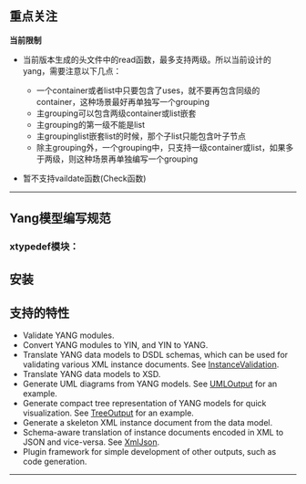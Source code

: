 ## 重点关注 ##

**当前限制**

  - 当前版本生成的头文件中的read函数，最多支持两级。所以当前设计的yang，需要注意以下几点：
    - 一个container或者list中只要包含了uses，就不要再包含同级的container，这种场景最好再单独写一个grouping
    - 主grouping可以包含两级container或list嵌套
    - 主grouping的第一级不能是list
    - 主groupinglist嵌套list的时候，那个子list只能包含叶子节点
    - 除主grouping外，一个grouping中，只支持一级container或list，如果多于两级，则这种场景再单独编写一个grouping

  - 暂不支持vaildate函数(Check函数)

---


## Yang模型编写规范 ##

### xtypedef模块：


## 安装 ##


## 支持的特性 ##

  * Validate YANG modules.
  * Convert YANG modules to YIN, and YIN to YANG.
  * Translate YANG data models to DSDL schemas, which can be used for
    validating various XML instance documents. See
    [InstanceValidation](https://github.com/mbj4668/pyang/wiki/InstanceValidation).
  * Translate YANG data models to XSD.
  * Generate UML diagrams from YANG models. See
    [UMLOutput](https://github.com/mbj4668/pyang/wiki/UMLOutput) for
    an example.
  * Generate compact tree representation of YANG models for quick
    visualization. See
    [TreeOutput](https://github.com/mbj4668/pyang/wiki/TreeOutput) for
    an example.
  * Generate a skeleton XML instance document from the data model.
  * Schema-aware translation of instance documents encoded in XML to
    JSON and vice-versa. See
    [XmlJson](https://github.com/mbj4668/pyang/wiki/XmlJson).
  * Plugin framework for simple development of other outputs, such as
    code generation.


---
